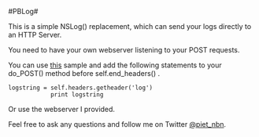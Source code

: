 #PBLog#

This is a simple NSLog() replacement, which can send your logs directly to an HTTP Server.

You need to have your own webserver listening to your POST requests.

You can use [this](http://fragments.turtlemeat.com/pythonwebserver.php) sample and add the following statements 
to your do_POST() method before self.end_headers() .

<pre><code>logstring = self.headers.getheader('log')           
            print logstring</code></pre>
            
            
Or use the webserver I provided.
            
Feel free to ask any questions and follow me on Twitter [@piet_nbn](https://www.twitter.com/piet_nbn).